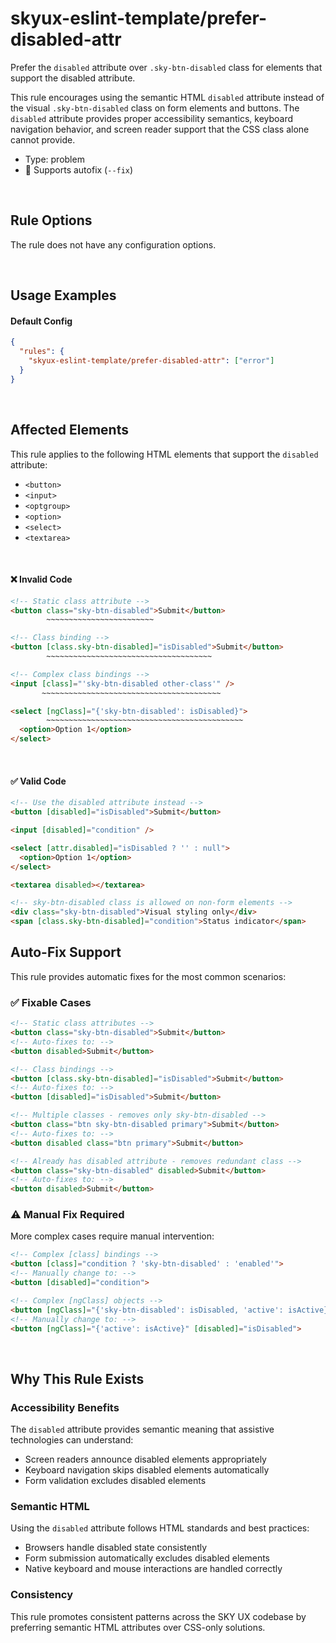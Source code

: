 # skyux-eslint-template/prefer-disabled-attr

Prefer the `disabled` attribute over `.sky-btn-disabled` class for elements that support the disabled attribute.

This rule encourages using the semantic HTML `disabled` attribute instead of the visual `.sky-btn-disabled` class on form elements and buttons. The `disabled` attribute provides proper accessibility semantics, keyboard navigation behavior, and screen reader support that the CSS class alone cannot provide.

- Type: problem
- 🔧 Supports autofix (`--fix`)

<br>

## Rule Options

The rule does not have any configuration options.

<br>

## Usage Examples

#### Default Config

```json
{
  "rules": {
    "skyux-eslint-template/prefer-disabled-attr": ["error"]
  }
}
```

<br>

## Affected Elements

This rule applies to the following HTML elements that support the `disabled` attribute:

- `<button>`
- `<input>`
- `<optgroup>`
- `<option>`
- `<select>`
- `<textarea>`

<br>

#### ❌ Invalid Code

```html
<!-- Static class attribute -->
<button class="sky-btn-disabled">Submit</button>
        ~~~~~~~~~~~~~~~~~~~~~~~~

<!-- Class binding -->
<button [class.sky-btn-disabled]="isDisabled">Submit</button>
        ~~~~~~~~~~~~~~~~~~~~~~~~~~~~~~~~~~~~~

<!-- Complex class bindings -->
<input [class]="'sky-btn-disabled other-class'" />
       ~~~~~~~~~~~~~~~~~~~~~~~~~~~~~~~~~~~~~~~~

<select [ngClass]="{'sky-btn-disabled': isDisabled}">
        ~~~~~~~~~~~~~~~~~~~~~~~~~~~~~~~~~~~~~~~~~~~~
  <option>Option 1</option>
</select>
```

<br>

#### ✅ Valid Code

```html
<!-- Use the disabled attribute instead -->
<button [disabled]="isDisabled">Submit</button>

<input [disabled]="condition" />

<select [attr.disabled]="isDisabled ? '' : null">
  <option>Option 1</option>
</select>

<textarea disabled></textarea>

<!-- sky-btn-disabled class is allowed on non-form elements -->
<div class="sky-btn-disabled">Visual styling only</div>
<span [class.sky-btn-disabled]="condition">Status indicator</span>
```

## Auto-Fix Support

This rule provides automatic fixes for the most common scenarios:

### ✅ **Fixable Cases**

```html
<!-- Static class attributes -->
<button class="sky-btn-disabled">Submit</button>
<!-- Auto-fixes to: -->
<button disabled>Submit</button>

<!-- Class bindings -->
<button [class.sky-btn-disabled]="isDisabled">Submit</button>
<!-- Auto-fixes to: -->
<button [disabled]="isDisabled">Submit</button>

<!-- Multiple classes - removes only sky-btn-disabled -->
<button class="btn sky-btn-disabled primary">Submit</button>
<!-- Auto-fixes to: -->
<button disabled class="btn primary">Submit</button>

<!-- Already has disabled attribute - removes redundant class -->
<button class="sky-btn-disabled" disabled>Submit</button>
<!-- Auto-fixes to: -->
<button disabled>Submit</button>
```

### ⚠️ **Manual Fix Required**

More complex cases require manual intervention:

```html
<!-- Complex [class] bindings -->
<button [class]="condition ? 'sky-btn-disabled' : 'enabled'">
<!-- Manually change to: -->
<button [disabled]="condition">

<!-- Complex [ngClass] objects -->
<button [ngClass]="{'sky-btn-disabled': isDisabled, 'active': isActive}">
<!-- Manually change to: -->
<button [ngClass]="{'active': isActive}" [disabled]="isDisabled">
```

<br>

## Why This Rule Exists

### Accessibility Benefits

The `disabled` attribute provides semantic meaning that assistive technologies can understand:

- Screen readers announce disabled elements appropriately
- Keyboard navigation skips disabled elements automatically
- Form validation excludes disabled elements

### Semantic HTML

Using the `disabled` attribute follows HTML standards and best practices:

- Browsers handle disabled state consistently
- Form submission automatically excludes disabled elements
- Native keyboard and mouse interactions are handled correctly

### Consistency

This rule promotes consistent patterns across the SKY UX codebase by preferring semantic HTML attributes over CSS-only solutions.
